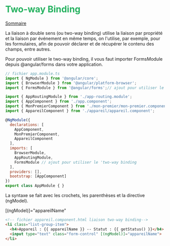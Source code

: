 # <div style="color: #26B260">**Two-way Binding**</div>

[Sommaire](./00-Sommaire.md)

La liaison à double sens (ou two-way binding) utilise la liaison par propriété et la liaison par événement en même temps, on l'utilise, par exemple, pour les formulaires, afin de pouvoir déclarer et de récupérer le contenu des champs, entre autres.

Pour pouvoir utiliser le two-way binding, il vous faut importer  FormsModule  depuis  @angular/forms  dans votre application.

```javascript
// fichier app.module.ts
import { NgModule } from '@angular/core';
import { BrowserModule } from '@angular/platform-browser';
import { FormsModule } from '@angular/forms';// ajout pour utiliser le 'two-way binding

import { AppRoutingModule } from './app-routing.module';
import { AppComponent } from './app.component';
import { MonPremierComponent } from './mon-premier/mon-premier.component';
import { AppareilComponent } from './appareil/appareil.component';

@NgModule({
  declarations: [
    AppComponent,
    MonPremierComponent,
    AppareilComponent
  ],
  imports: [
    BrowserModule,
    AppRoutingModule,
    FormsModule // ajout pour utiliser le 'two-way binding
  ],
  providers: [],
  bootstrap: [AppComponent]
})
export class AppModule { }

```

La syntaxe se fait avec les crochets, les parenthèses et la directive (ngModel).

[(ngModel)]="appareilName"

```html
<!-- fichier appareil.component.html liaison two-way binding-->
<li class="list-group-item">
  <h4>Appareil : {{ appareilName }} -- Statut : {{ getStatus() }}</h4>
  <input type="text" class="form-control" [(ngModel)]="appareilName">
</li>
```
